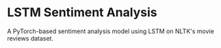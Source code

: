 # LSTM Sentiment Analysis
A PyTorch-based sentiment analysis model using LSTM on NLTK's movie reviews dataset.
